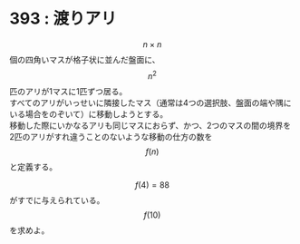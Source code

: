# 393 : 渡りアリ

$$n \times n$$個の四角いマスが格子状に並んだ盤面に、$$n^2$$匹のアリが1マスに1匹ずつ居る。\
すべてのアリがいっせいに隣接したマス（通常は4つの選択肢、盤面の端や隅にいる場合をのぞいて）に移動しようとする。\
移動した際にいかなるアリも同じマスにおらず、かつ、2つのマスの間の境界を2匹のアリがすれ違うことのないような移動の仕方の数を$$f(n)$$と定義する。

$$f(4) = 88$$がすでに与えられている。\
$$f(10)$$を求めよ。
